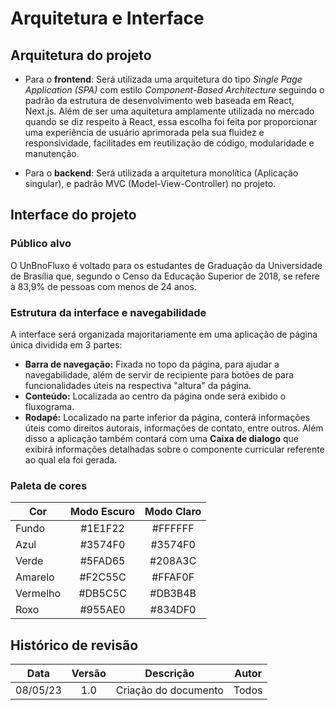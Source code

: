 # Arquitetura e Interface

## Arquitetura do projeto
- Para o **frontend**: Será utilizada uma arquitetura do tipo *Single Page Application (SPA)* com estilo *Component-Based Architecture* seguindo o padrão da estrutura de desenvolvimento web baseada em React, Next.js. Além de ser uma aquitetura amplamente utilizada no mercado quando se diz respeito à React, essa escolha foi feita por proporcionar uma experiência de usuário aprimorada pela sua fluidez e responsividade, facilitades em reutilização de código, modularidade e manutenção.

- Para o **backend**: Será utilizada a arquitetura monolítica (Aplicação singular), e padrão MVC (Model-View-Controller) no projeto.


## Interface do projeto
### Público alvo
O UnBnoFluxo é voltado para os estudantes de Graduação da Universidade de Brasília que, segundo o Censo da Educação Superior de 2018, se refere à 83,9% de pessoas com menos de 24 anos.

### Estrutura da interface e navegabilidade
A interface será organizada majoritariamente em uma aplicação de página única dividida em 3 partes:
- **Barra de navegação:** Fixada no topo da página, para ajudar a navegabilidade, além de servir de recipiente para botões de para funcionalidades úteis na respectiva "altura" da página. 
- **Conteúdo:** Localizada ao centro da página onde será exibido o fluxograma.
- **Rodapé:** Localizado na parte inferior da página, conterá informações úteis como direitos autorais, informações de contato, entre outros.
Além disso a aplicação também contará com uma **Caixa de dialogo** que exibirá informações detalhadas sobre o componente curricular referente ao qual ela foi gerada.

### Paleta de cores
| Cor      | Modo Escuro | Modo Claro |
| -------- | :---------: | :--------: |
| Fundo    |   #1E1F22   |  #FFFFFF   |
| Azul     |   #3574F0   |  #3574F0   |
| Verde    |   #5FAD65   |  #208A3C   |
| Amarelo  |   #F2C55C   |  #FFAF0F   |
| Vermelho |   #DB5C5C   |  #DB3B4B   |
| Roxo     |   #955AE0   |  #834DF0   |



## Histórico de revisão
|   Data   | Versão | Descrição            | Autor |
| :------: | :----: | -------------------- | ----- |
| 08/05/23 |  1.0   | Criação do documento | Todos |
